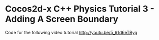 Cocos2d-x C++ Physics Tutorial 3 - Adding A Screen Boundary
===========================================================

Code for the following video tutorial http://youtu.be/5_91d6eTByg
